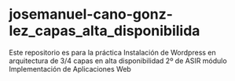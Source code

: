 # josemanuel-cano-gonz-lez_capas_alta_disponibilida
Este repositorio es para la práctica Instalación de Wordpress en arquitectura de 3/4 capas en alta disponibilidad 2º de ASIR módulo Implementación de Aplicaciones Web
